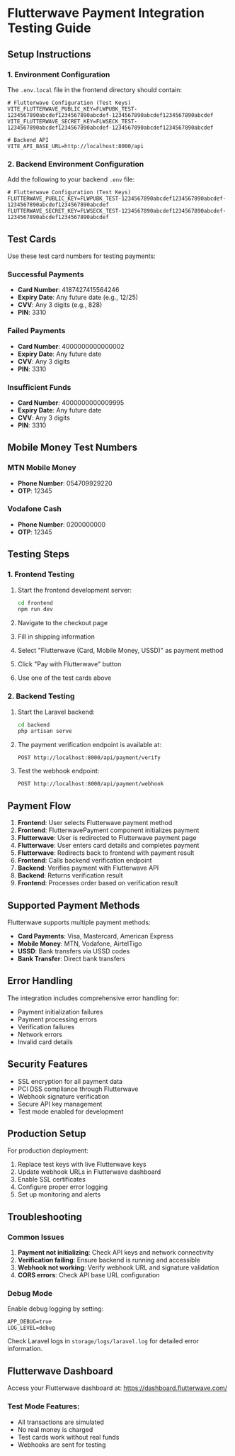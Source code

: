 # Flutterwave Payment Integration Testing Guide

## Setup Instructions

### 1. Environment Configuration

The `.env.local` file in the frontend directory should contain:

```env
# Flutterwave Configuration (Test Keys)
VITE_FLUTTERWAVE_PUBLIC_KEY=FLWPUBK_TEST-1234567890abcdef1234567890abcdef-1234567890abcdef1234567890abcdef
VITE_FLUTTERWAVE_SECRET_KEY=FLWSECK_TEST-1234567890abcdef1234567890abcdef-1234567890abcdef1234567890abcdef

# Backend API
VITE_API_BASE_URL=http://localhost:8000/api
```

### 2. Backend Environment Configuration

Add the following to your backend `.env` file:

```env
# Flutterwave Configuration (Test Keys)
FLUTTERWAVE_PUBLIC_KEY=FLWPUBK_TEST-1234567890abcdef1234567890abcdef-1234567890abcdef1234567890abcdef
FLUTTERWAVE_SECRET_KEY=FLWSECK_TEST-1234567890abcdef1234567890abcdef-1234567890abcdef1234567890abcdef
```

## Test Cards

Use these test card numbers for testing payments:

### Successful Payments
- **Card Number**: 4187427415564246
- **Expiry Date**: Any future date (e.g., 12/25)
- **CVV**: Any 3 digits (e.g., 828)
- **PIN**: 3310

### Failed Payments
- **Card Number**: 4000000000000002
- **Expiry Date**: Any future date
- **CVV**: Any 3 digits
- **PIN**: 3310

### Insufficient Funds
- **Card Number**: 4000000000009995
- **Expiry Date**: Any future date
- **CVV**: Any 3 digits
- **PIN**: 3310

## Mobile Money Test Numbers

### MTN Mobile Money
- **Phone Number**: 054709929220
- **OTP**: 12345

### Vodafone Cash
- **Phone Number**: 0200000000
- **OTP**: 12345

## Testing Steps

### 1. Frontend Testing
1. Start the frontend development server:
   ```bash
   cd frontend
   npm run dev
   ```

2. Navigate to the checkout page
3. Fill in shipping information
4. Select "Flutterwave (Card, Mobile Money, USSD)" as payment method
5. Click "Pay with Flutterwave" button
6. Use one of the test cards above

### 2. Backend Testing
1. Start the Laravel backend:
   ```bash
   cd backend
   php artisan serve
   ```

2. The payment verification endpoint is available at:
   ```
   POST http://localhost:8000/api/payment/verify
   ```

3. Test the webhook endpoint:
   ```
   POST http://localhost:8000/api/payment/webhook
   ```

## Payment Flow

1. **Frontend**: User selects Flutterwave payment method
2. **Frontend**: FlutterwavePayment component initializes payment
3. **Flutterwave**: User is redirected to Flutterwave payment page
4. **Flutterwave**: User enters card details and completes payment
5. **Flutterwave**: Redirects back to frontend with payment result
6. **Frontend**: Calls backend verification endpoint
7. **Backend**: Verifies payment with Flutterwave API
8. **Backend**: Returns verification result
9. **Frontend**: Processes order based on verification result

## Supported Payment Methods

Flutterwave supports multiple payment methods:
- **Card Payments**: Visa, Mastercard, American Express
- **Mobile Money**: MTN, Vodafone, AirtelTigo
- **USSD**: Bank transfers via USSD codes
- **Bank Transfer**: Direct bank transfers

## Error Handling

The integration includes comprehensive error handling for:
- Payment initialization failures
- Payment processing errors
- Verification failures
- Network errors
- Invalid card details

## Security Features

- SSL encryption for all payment data
- PCI DSS compliance through Flutterwave
- Webhook signature verification
- Secure API key management
- Test mode enabled for development

## Production Setup

For production deployment:

1. Replace test keys with live Flutterwave keys
2. Update webhook URLs in Flutterwave dashboard
3. Enable SSL certificates
4. Configure proper error logging
5. Set up monitoring and alerts

## Troubleshooting

### Common Issues

1. **Payment not initializing**: Check API keys and network connectivity
2. **Verification failing**: Ensure backend is running and accessible
3. **Webhook not working**: Verify webhook URL and signature validation
4. **CORS errors**: Check API base URL configuration

### Debug Mode

Enable debug logging by setting:
```env
APP_DEBUG=true
LOG_LEVEL=debug
```

Check Laravel logs in `storage/logs/laravel.log` for detailed error information.

## Flutterwave Dashboard

Access your Flutterwave dashboard at: https://dashboard.flutterwave.com/

### Test Mode Features:
- All transactions are simulated
- No real money is charged
- Test cards work without real funds
- Webhooks are sent for testing
